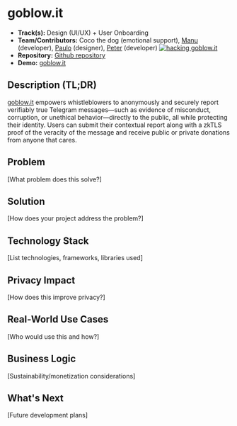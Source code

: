 # goblow.it

- **Track(s):** Design (UI/UX) + User Onboarding
- **Team/Contributors:** Coco the dog (emotional support), [Manu](https://github.com/frosimanuel) (developer), [Paulo](https://github.com/paulofonseca1987) (designer), [Peter](https://github.com/petermlyon) (developer)
[![hacking goblow.it](https://i.postimg.cc/ZnT9WTsJ/temp-Imagevo-LOm-M.avif)](https://postimg.cc/5YR9GMMr)
- **Repository:** [Github repository](https://github.com/paulofonseca1987/goblow.it/tree/main/projects/go-blow-it)
- **Demo:** [goblow.it](https://goblow.it)

## Description (TL;DR)
[goblow.it](https://goblow.it) empowers whistleblowers to anonymously and securely report verifiably true Telegram messages—such as evidence of misconduct, corruption, or unethical behavior—directly to the public, all while protecting their identity. Users can submit their contextual report along with a zkTLS proof of the veracity of the message and receive public or private donations from anyone that cares.

## Problem
[What problem does this solve?]

## Solution
[How does your project address the problem?]

## Technology Stack
[List technologies, frameworks, libraries used]

## Privacy Impact
[How does this improve privacy?]

## Real-World Use Cases
[Who would use this and how?]

## Business Logic
[Sustainability/monetization considerations]

## What's Next
[Future development plans]